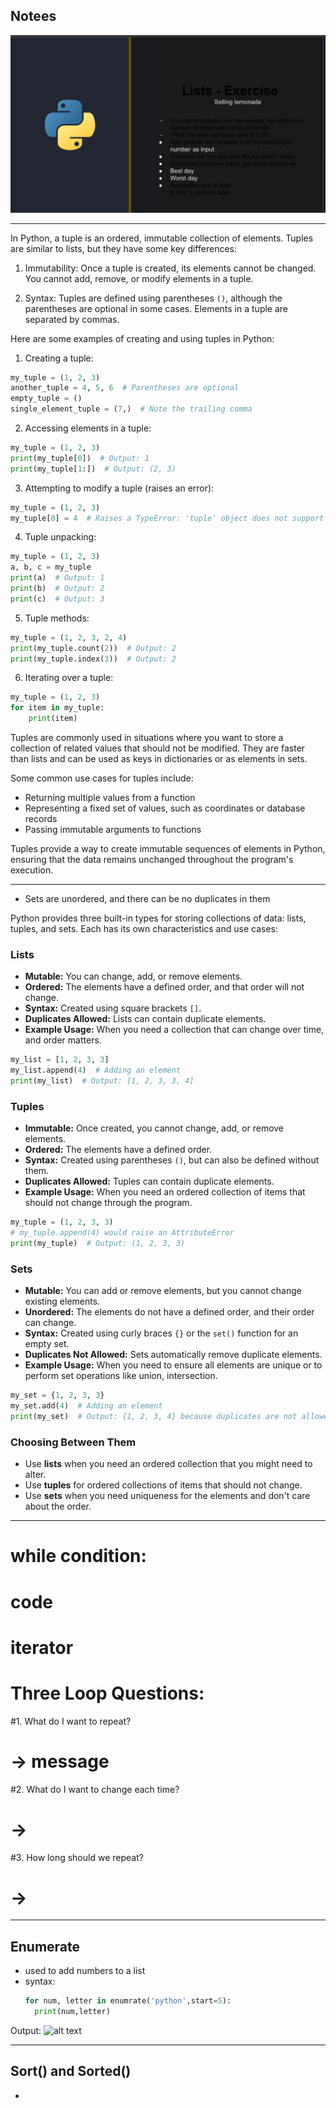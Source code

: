 ## Notees



![alt text](image.png)

---
In Python, a tuple is an ordered, immutable collection of elements. Tuples are similar to lists, but they have some key differences:

1. Immutability: Once a tuple is created, its elements cannot be changed. You cannot add, remove, or modify elements in a tuple.

2. Syntax: Tuples are defined using parentheses `()`, although the parentheses are optional in some cases. Elements in a tuple are separated by commas.

Here are some examples of creating and using tuples in Python:

1. Creating a tuple:
```python
my_tuple = (1, 2, 3)
another_tuple = 4, 5, 6  # Parentheses are optional
empty_tuple = ()
single_element_tuple = (7,)  # Note the trailing comma
```

2. Accessing elements in a tuple:
```python
my_tuple = (1, 2, 3)
print(my_tuple[0])  # Output: 1
print(my_tuple[1:])  # Output: (2, 3)
```

3. Attempting to modify a tuple (raises an error):
```python
my_tuple = (1, 2, 3)
my_tuple[0] = 4  # Raises a TypeError: 'tuple' object does not support item assignment
```

4. Tuple unpacking:
```python
my_tuple = (1, 2, 3)
a, b, c = my_tuple
print(a)  # Output: 1
print(b)  # Output: 2
print(c)  # Output: 3
```

5. Tuple methods:
```python
my_tuple = (1, 2, 3, 2, 4)
print(my_tuple.count(2))  # Output: 2
print(my_tuple.index(3))  # Output: 2
```

6. Iterating over a tuple:
```python
my_tuple = (1, 2, 3)
for item in my_tuple:
    print(item)
```

Tuples are commonly used in situations where you want to store a collection of related values that should not be modified. They are faster than lists and can be used as keys in dictionaries or as elements in sets.

Some common use cases for tuples include:
- Returning multiple values from a function
- Representing a fixed set of values, such as coordinates or database records
- Passing immutable arguments to functions

Tuples provide a way to create immutable sequences of elements in Python, ensuring that the data remains unchanged throughout the program's execution.

---

- Sets are unordered, and there can be no duplicates in them

Python provides three built-in types for storing collections of data: lists, tuples, and sets. Each has its own characteristics and use cases:

### Lists
- **Mutable:** You can change, add, or remove elements.
- **Ordered:** The elements have a defined order, and that order will not change.
- **Syntax:** Created using square brackets `[]`.
- **Duplicates Allowed:** Lists can contain duplicate elements.
- **Example Usage:** When you need a collection that can change over time, and order matters.

```python
my_list = [1, 2, 3, 3]
my_list.append(4)  # Adding an element
print(my_list)  # Output: [1, 2, 3, 3, 4]
```

### Tuples
- **Immutable:** Once created, you cannot change, add, or remove elements.
- **Ordered:** The elements have a defined order.
- **Syntax:** Created using parentheses `()`, but can also be defined without them.
- **Duplicates Allowed:** Tuples can contain duplicate elements.
- **Example Usage:** When you need an ordered collection of items that should not change through the program.

```python
my_tuple = (1, 2, 3, 3)
# my_tuple.append(4) would raise an AttributeError
print(my_tuple)  # Output: (1, 2, 3, 3)
```

### Sets
- **Mutable:** You can add or remove elements, but you cannot change existing elements.
- **Unordered:** The elements do not have a defined order, and their order can change.
- **Syntax:** Created using curly braces `{}` or the `set()` function for an empty set.
- **Duplicates Not Allowed:** Sets automatically remove duplicate elements.
- **Example Usage:** When you need to ensure all elements are unique or to perform set operations like union, intersection.

```python
my_set = {1, 2, 3, 3}
my_set.add(4)  # Adding an element
print(my_set)  # Output: {1, 2, 3, 4} because duplicates are not allowed
```

### Choosing Between Them
- Use **lists** when you need an ordered collection that you might need to alter.
- Use **tuples** for ordered collections of items that should not change.
- Use **sets** when you need uniqueness for the elements and don't care about the order.



---


# while condition:
#     code
#     iterator
# Three Loop Questions:
#1. What do I want to repeat?
#  -> message
#2. What do I want to change each time?
#  -> 
#3. How long should we repeat?
#  -> 

    
    
---
## Enumerate 
- used to add numbers to a list 
- syntax:
  ```python
  for num, letter in enumrate('python',start=5):
    print(num,letter)

    ```
Output:
![alt text](image-1.png)

---
## Sort() and Sorted()

- 